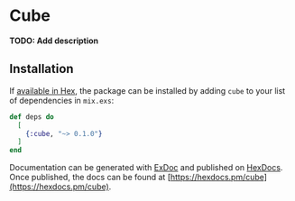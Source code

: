 # Cube

**TODO: Add description**

## Installation

If [available in Hex](https://hex.pm/docs/publish), the package can be installed
by adding `cube` to your list of dependencies in `mix.exs`:

```elixir
def deps do
  [
    {:cube, "~> 0.1.0"}
  ]
end
```

Documentation can be generated with [ExDoc](https://github.com/elixir-lang/ex_doc)
and published on [HexDocs](https://hexdocs.pm). Once published, the docs can
be found at [https://hexdocs.pm/cube](https://hexdocs.pm/cube).


